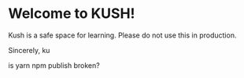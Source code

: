 # Welcome to KUSH!

Kush is a safe space for learning. 
Please do not use this in production.

Sincerely,
ku

is yarn npm publish broken?
